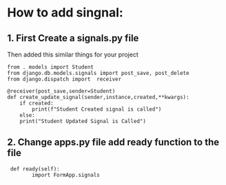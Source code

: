 

# How to add singnal:  
## 1. First Create a signals.py file   
Then added this similar things for your project  
```
from . models import Student  
from django.db.models.signals import post_save, post_delete  
from django.dispatch import  receiver  

@receiver(post_save,sender=Student)  
def create_update_signal(sender,instance,created,**kwargs):  
    if created:  
        print(f"Student Created signal is called")  
    else:  
    print("Student Updated Signal is Called")  
```
## 2. Change apps.py file add ready function to the file   
```
 def ready(self):  
        import FormApp.signals   
```